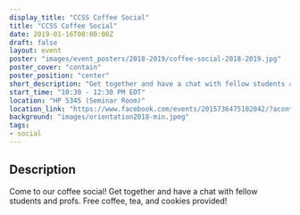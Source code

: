 ```yaml
---
display_title: "CCSS Coffee Social"
title: "CCSS Coffee Social"
date: 2019-01-16T00:00:00Z
draft: false
layout: event
poster: "images/event_posters/2018-2019/coffee-social-2018-2019.jpg"
poster_cover: "contain"
poster_position: "center"
short_description: "Get together and have a chat with fellow students and profs."
start_time: "10:30 - 12:30 PM EDT"
location: "HP 5345 (Seminar Room)"
location_link: "https://www.facebook.com/events/2015736475182042/?acontext=%7B%22event_action_history%22%3A[%7B%22surface%22%3A%22page%22%7D]%7D"
background: "images/orientation2018-min.jpeg"
tags:
- social
---
```


## Description

Come to our coffee social! Get together and have a chat with fellow students and profs. Free coffee, tea, and cookies provided!